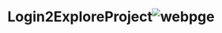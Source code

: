 # Login2ExploreProject![webpge](https://user-images.githubusercontent.com/45989920/107023715-0680e800-67cd-11eb-8376-4e1d170b75e1.png)
